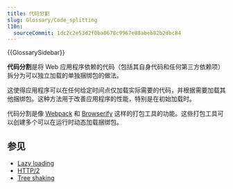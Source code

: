 ```yaml
---
title: 代码分割
slug: Glossary/Code_splitting
l10n:
  sourceCommit: 1dc2c2e53d2f0ba0678c9967e88abeb82b2dbc84
---
```


{{GlossarySidebar}}

**代码分割**是将 Web 应用程序依赖的代码（包括其自身代码和任何第三方依赖项）拆分为可以独立加载的单独捆绑包的做法。

这使得应用程序可以在任何给定时间点仅加载实际需要的代码，并根据需要加载其他捆绑包。这种方法用于改善应用程序的性能，特别是在初始加载时。

代码分割是像 [Webpack](https://webpack.js.org/) 和 [Browserify](https://browserify.org/) 这样的打包工具的功能。这些打包工具可以创建多个可以在运行时动态加载捆绑包。

## 参见

- [Lazy loading](/zh-CN/docs/Web/Performance/Lazy_loading)
- [HTTP/2](/zh-CN/docs/Glossary/HTTP_2)
- [Tree shaking](/zh-CN/docs/Glossary/Tree_shaking)
